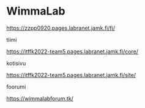 # WimmaLab
https://zzpp0920.pages.labranet.jamk.fi/fi/

tiimi

https://itffk2022-team5.pages.labranet.jamk.fi/core/

kotisivu

https://itffk2022-team5.pages.labranet.jamk.fi/site/

foorumi

https://wimmalabforum.tk/


